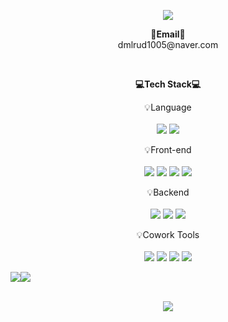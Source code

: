 <p align="center">
<img src="https://capsule-render.vercel.app/api?type=waving&fontColor=703ee5&text=Jongjin's%20GitHub%20&height=250&fontSize=60&desc=Front-End%20Developer!&descAlignY=75&descAlign=60">
</p>

<p align="center">
  <Strong>📧Email📧</Strong><br>dmlrud1005@naver.com
</p>

<br>

<p align="center">
    <Strong>💻Tech Stack💻</Strong><br>
</p>

<p align="center" display="inline-block">
    💡Language <br><br>
    <img src="https://img.shields.io/badge/JavaScript-F7DF1E?style=for-the-badge&logo=JavaScript&logoColor=white"> 
    <img src="https://img.shields.io/badge/TypeScript-3178C6?style=for-the-badge&logo=TypeScript&logoColor=white">
</p>
<p align="center" display="inline-block">
    💡Front-end <br><br>
  <img src="https://img.shields.io/badge/React-61DAFB?style=for-the-badge&logo=React&logoColor=white">
  <img src="https://img.shields.io/badge/styled--components-DB7093?style=for-the-badge&logo=styled-components&logoColor=white">
    <img src="https://img.shields.io/badge/HTML5-E34F26?style=for-the-badge&logo=HTML5&logoColor=white">
    <img src="https://img.shields.io/badge/CSS3-1572B6?style=for-the-badge&logo=CSS3&logoColor=white">
</p>
<p align="center" display="inline-block">
    💡Backend <br><br>
  <img src="https://img.shields.io/badge/Firebase-FFCA28?style=for-the-badge&logo=Firebase&logoColor=white">
    <img src="https://img.shields.io/badge/Node.js-339933?style=for-the-badge&logo=Node.js&logoColor=white">
    <img src="https://img.shields.io/badge/Firebase-FFCA28?style=for-the-badge&logo=Firebase&logoColor=white">
</p>
<p align="center" display="inline-block">
    💡Cowork Tools <br><br>
    <img src="https://img.shields.io/badge/Github-000000?style=for-the-badge&logo=github&logoColor=white">
    <img src="https://img.shields.io/badge/Jira-0052CC?style=for-the-badge&logo=Jira&logoColor=white">
    <img src="https://img.shields.io/badge/Confluence-172B4D?style=for-the-badge&logo=Confluence&logoColor=white">
    <img src="https://img.shields.io/badge/Figma-F24E1E?style=for-the-badge&logo=figma&logoColor=white">
</p>

<div style="display: flex; flex-direction: row;">
 <img class="img" src="https://github-readme-stats.vercel.app/api?username=whdwls248&show_icons=true&theme=radical" />
 <img class="img" src="https://github-readme-stats.vercel.app/api/top-langs/?username=whdwls248&theme=radical&layout=compact" />
</div>

<br>

<p align="center">
  <a href="https://hits.seeyoufarm.com"><img src="https://hits.seeyoufarm.com/api/count/incr/badge.svg?url=https%3A%2F%2Fgithub.com%2Fwhdwls248%2Fhit-counter&count_bg=%2379C83D&title_bg=%23555555&icon=&icon_color=%23E7E7E7&title=hits&edge_flat=false"/></a>
</p>

